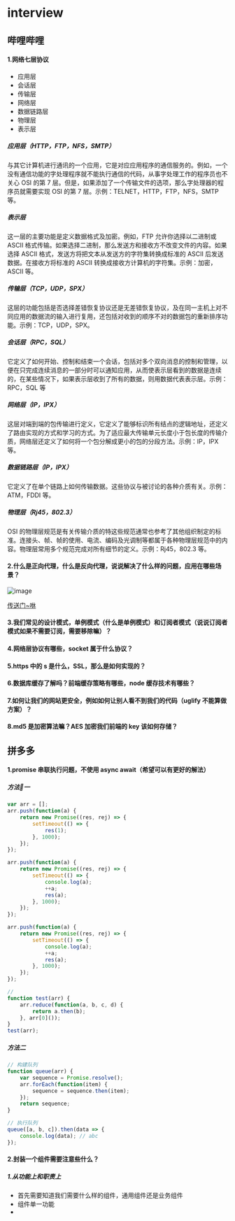 # interview

## 哔哩哔哩


#### 1.网络七层协议

-   应用层
-   会话层
-   传输层
-   网络层
-   数据链路层
-   物理层
-   表示层

##### 应用层（HTTP，FTP，NFS，SMTP）

与其它计算机进行通讯的一个应用，它是对应应用程序的通信服务的。例如，一个没有通信功能的字处理程序就不能执行通信的代码，从事字处理工作的程序员也不关心 OSI 的第 7 层。但是，如果添加了一个传输文件的选项，那么字处理器的程序员就需要实现 OSI 的第 7 层。示例：TELNET，HTTP，FTP，NFS，SMTP 等。

##### 表示层

这一层的主要功能是定义数据格式及加密。例如，FTP 允许你选择以二进制或 ASCII 格式传输。如果选择二进制，那么发送方和接收方不改变文件的内容。如果选择 ASCII 格式，发送方将把文本从发送方的字符集转换成标准的 ASCII 后发送数据。在接收方将标准的 ASCII 转换成接收方计算机的字符集。示例：加密，ASCII 等。

##### 传输层（TCP，UDP，SPX）

这层的功能包括是否选择差错恢复协议还是无差错恢复协议，及在同一主机上对不同应用的数据流的输入进行复用，还包括对收到的顺序不对的数据包的重新排序功能。示例：TCP，UDP，SPX。

##### 会话层（RPC，SQL）

它定义了如何开始、控制和结束一个会话，包括对多个双向消息的控制和管理，以便在只完成连续消息的一部分时可以通知应用，从而使表示层看到的数据是连续的，在某些情况下，如果表示层收到了所有的数据，则用数据代表表示层。示例：RPC，SQL 等

##### 网络层（IP，IPX）

这层对端到端的包传输进行定义，它定义了能够标识所有结点的逻辑地址，还定义了路由实现的方式和学习的方式。为了适应最大传输单元长度小于包长度的传输介质，网络层还定义了如何将一个包分解成更小的包的分段方法。示例：IP，IPX 等。

##### 数据链路层（IP，IPX）

它定义了在单个链路上如何传输数据。这些协议与被讨论的各种介质有关。示例：ATM，FDDI 等。

##### 物理层（Rj45，802.3）

OSI 的物理层规范是有关传输介质的特这些规范通常也参考了其他组织制定的标准。连接头、帧、帧的使用、电流、编码及光调制等都属于各种物理层规范中的内容。物理层常用多个规范完成对所有细节的定义。示例：Rj45，802.3 等。

#### 2.什么是正向代理，什么是反向代理，说说解决了什么样的问题，应用在哪些场景？

![image](https://ss1.baidu.com/6ONXsjip0QIZ8tyhnq/it/u=542139679,2956105114&fm=170&s=08285D32298F714B18D505DB000010B2&w=522&h=660&img.JPEG)

[传送门~咻](https://www.cnblogs.com/Anker/p/6056540.html)

#### 3.我们常见的设计模式，单例模式（什么是单例模式）和订阅者模式（说说订阅者模式如果不需要订阅，需要移除嘛）？

#### 4.网络层协议有哪些，socket 属于什么协议？

#### 5.https 中的 s 是什么，SSL，那么是如何实现的？

#### 6.数据库缓存了解吗？前端缓存策略有哪些，node 缓存技术有哪些？

#### 7.如何让我们的网站更安全，例如如何让别人看不到我们的代码（uglify 不能算做方案）？

#### 8.md5 是加密算法嘛？AES 加密我们前端的 key 该如何存储？

## 拼多多

#### 1.promise 串联执行问题，不使用 async await（希望可以有更好的解法）

##### 方法一

```js
var arr = [];
arr.push(function(a) {
    return new Promise((res, rej) => {
        setTimeout(() => {
            res(1);
        }, 1000);
    });
});

arr.push(function(a) {
    return new Promise((res, rej) => {
        setTimeout(() => {
            console.log(a);
            ++a;
            res(a);
        }, 1000);
    });
});

arr.push(function(a) {
    return new Promise((res, rej) => {
        setTimeout(() => {
            console.log(a);
            ++a;
            res(a);
        }, 1000);
    });
});

//
function test(arr) {
    arr.reduce(function(a, b, c, d) {
        return a.then(b);
    }, arr[0]());
}
test(arr);
```

##### 方法二

```js
// 构建队列
function queue(arr) {
    var sequence = Promise.resolve();
    arr.forEach(function(item) {
        sequence = sequence.then(item);
    });
    return sequence;
}

// 执行队列
queue([a, b, c]).then(data => {
    console.log(data); // abc
});
```
#### 2.封装一个组件需要注意些什么？

##### 1.从功能上和职责上
- 首先需要知道我们需要什么样的组件，通用组件还是业务组件
- 组件单一功能
- 

